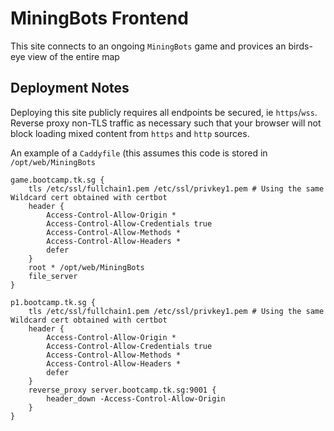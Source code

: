 # MiningBots Frontend 

This site connects to an ongoing `MiningBots` game and provices an birds-eye view of the entire map

## Deployment Notes
Deploying this site publicly requires all endpoints be secured, ie `https`/`wss`. Reverse proxy non-TLS traffic as necessary such that your browser will not block loading mixed content from `https` and `http` sources.

An example of a `Caddyfile` (this assumes this code is stored in `/opt/web/MiningBots`

```Caddyfile
game.bootcamp.tk.sg {
	tls /etc/ssl/fullchain1.pem /etc/ssl/privkey1.pem # Using the same Wildcard cert obtained with certbot
	header {
		Access-Control-Allow-Origin *
		Access-Control-Allow-Credentials true
		Access-Control-Allow-Methods *
		Access-Control-Allow-Headers *
		defer
	}
	root * /opt/web/MiningBots
	file_server
}

p1.bootcamp.tk.sg {
	tls /etc/ssl/fullchain1.pem /etc/ssl/privkey1.pem # Using the same Wildcard cert obtained with certbot
	header {
		Access-Control-Allow-Origin *
		Access-Control-Allow-Credentials true
		Access-Control-Allow-Methods *
		Access-Control-Allow-Headers *
		defer
	}
	reverse_proxy server.bootcamp.tk.sg:9001 {
		header_down -Access-Control-Allow-Origin
	}
}
```
